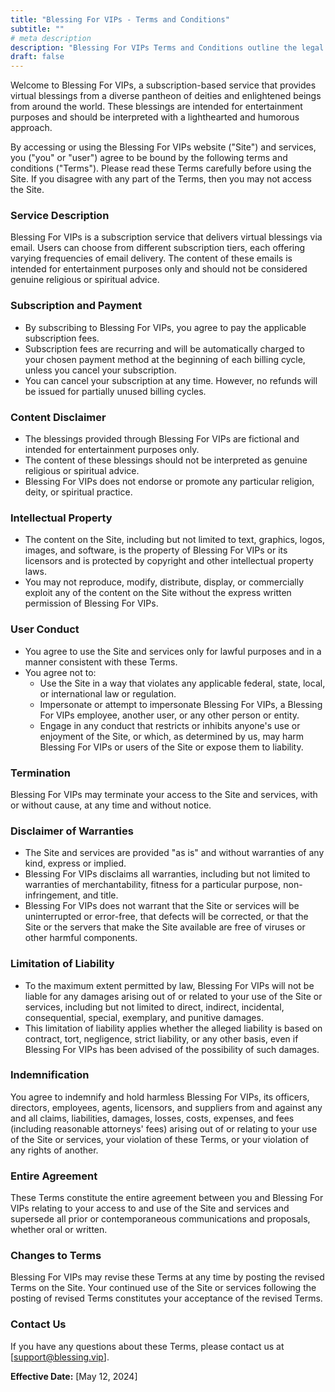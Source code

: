 ```yaml
---
title: "Blessing For VIPs - Terms and Conditions"
subtitle: ""
# meta description
description: "Blessing For VIPs Terms and Conditions outline the legal framework for using our subscription-based virtual blessing service. This document covers service descriptions, payment terms, intellectual property rights, user conduct, limitations of liability, and more."
draft: false
---
```


Welcome to Blessing For VIPs, a subscription-based service that provides virtual blessings from a diverse pantheon of deities and enlightened beings from around the world. These blessings are intended for entertainment purposes and should be interpreted with a lighthearted and humorous approach. 

By accessing or using the Blessing For VIPs website ("Site") and services, you ("you" or "user") agree to be bound by the following terms and conditions ("Terms"). Please read these Terms carefully before using the Site. If you disagree with any part of the Terms, then you may not access the Site.

### Service Description

Blessing For VIPs is a subscription service that delivers virtual blessings via email. Users can choose from different subscription tiers, each offering varying frequencies of email delivery. The content of these emails is intended for entertainment purposes only and should not be considered genuine religious or spiritual advice.

### Subscription and Payment

- By subscribing to Blessing For VIPs, you agree to pay the applicable subscription fees. 
- Subscription fees are recurring and will be automatically charged to your chosen payment method at the beginning of each billing cycle, unless you cancel your subscription. 
- You can cancel your subscription at any time. However, no refunds will be issued for partially unused billing cycles. 

### Content Disclaimer

- The blessings provided through Blessing For VIPs are fictional and intended for entertainment purposes only. 
- The content of these blessings should not be interpreted as genuine religious or spiritual advice. 
- Blessing For VIPs does not endorse or promote any particular religion, deity, or spiritual practice.

### Intellectual Property

- The content on the Site, including but not limited to text, graphics, logos, images, and software, is the property of Blessing For VIPs or its licensors and is protected by copyright and other intellectual property laws. 
- You may not reproduce, modify, distribute, display, or commercially exploit any of the content on the Site without the express written permission of Blessing For VIPs.

### User Conduct

- You agree to use the Site and services only for lawful purposes and in a manner consistent with these Terms. 
- You agree not to:
    * Use the Site in a way that violates any applicable federal, state, local, or international law or regulation.
    * Impersonate or attempt to impersonate Blessing For VIPs, a Blessing For VIPs employee, another user, or any other person or entity.
    * Engage in any conduct that restricts or inhibits anyone's use or enjoyment of the Site, or which, as determined by us, may harm Blessing For VIPs or users of the Site or expose them to liability.

### Termination

Blessing For VIPs may terminate your access to the Site and services, with or without cause, at any time and without notice. 

### Disclaimer of Warranties

- The Site and services are provided "as is" and without warranties of any kind, express or implied. 
- Blessing For VIPs disclaims all warranties, including but not limited to warranties of merchantability, fitness for a particular purpose, non-infringement, and title. 
- Blessing For VIPs does not warrant that the Site or services will be uninterrupted or error-free, that defects will be corrected, or that the Site or the servers that make the Site available are free of viruses or other harmful components.

### Limitation of Liability

- To the maximum extent permitted by law, Blessing For VIPs will not be liable for any damages arising out of or related to your use of the Site or services, including but not limited to direct, indirect, incidental, consequential, special, exemplary, and punitive damages. 
- This limitation of liability applies whether the alleged liability is based on contract, tort, negligence, strict liability, or any other basis, even if Blessing For VIPs has been advised of the possibility of such damages.

### Indemnification

You agree to indemnify and hold harmless Blessing For VIPs, its officers, directors, employees, agents, licensors, and suppliers from and against any and all claims, liabilities, damages, losses, costs, expenses, and fees (including reasonable attorneys' fees) arising out of or relating to your use of the Site or services, your violation of these Terms, or your violation of any rights of another.

### Entire Agreement

These Terms constitute the entire agreement between you and Blessing For VIPs relating to your access to and use of the Site and services and supersede all prior or contemporaneous communications and proposals, whether oral or written.

### Changes to Terms

Blessing For VIPs may revise these Terms at any time by posting the revised Terms on the Site. Your continued use of the Site or services following the posting of revised Terms constitutes your acceptance of the revised Terms.

### Contact Us

If you have any questions about these Terms, please contact us at [support@blessing.vip].

**Effective Date:** [May 12, 2024]